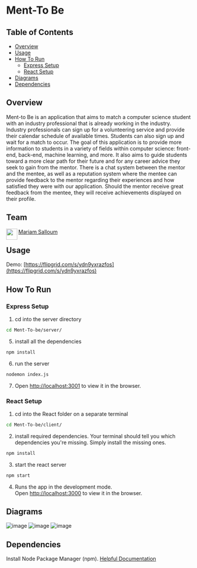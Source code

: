 # Ment-To Be

## Table of Contents
- [Overview](#overview)
- [Usage](#usage)
- [How To Run](#how-to-run)
  - [Express Setup](#express-setup)
  - [React Setup](#react-setup)
- [Diagrams](#diagrams)
- [Dependencies](#dependencies)

## Overview
Ment-to Be is an application that aims to match a computer science student with an industry professional that is already working in the industry. Industry professionals can sign up for a volunteering service and provide their calendar schedule of available times. Students can also sign up and wait for a match to occur. The goal of this application is to provide more information to students in a variety of fields within computer science: front-end, back-end, machine learning, and more. It also aims to guide students toward a more clear path for their future and for any career advice they seek to gain from the mentor. There is a chat system between the mentor and the mentee, as well as a reputation system where the mentee can provide feedback to the mentor regarding their experiences and how satisfied they were with our application. Should the mentor receive great feedback from the mentee, they will receive achievements displayed on their profile.

  

## Team
<a href="https://github.com/msalloum" target="_blank"><img src="https://avatars3.githubusercontent.com/u/1790819?s=400&v=4" align="left" height="30px">Mariam Salloum </a>

## Usage
Demo: [https://flipgrid.com/s/ydn9yxrazfos](https://flipgrid.com/s/ydn9yxrazfos)


## How To Run
### Express Setup
1. cd into the server directory
```sh 
cd Ment-To-be/server/
``` 
5. install all the dependencies 
```sh
npm install
```
6. run the server
```sh
nodemon index.js
```
7. Open [http://localhost:3001](http://localhost:3001) to view it in the browser.
### React Setup  
1. cd into the React folder on a separate terminal
```sh 
cd Ment-To-be/client/ 
``` 
2. install required dependencies. Your terminal should tell you which dependencies you're missing. Simply install the missing ones.
```sh
npm install
```
3. start the react server
```sh
npm start
```
4. Runs the app in the development mode.<br />
Open [http://localhost:3000](http://localhost:3000) to view it in the browser.

## Diagrams
  ![image](https://user-images.githubusercontent.com/69225604/173145182-726d5a7c-8e7c-4b1c-9ba1-8a25014ba0ed.png)
![image](https://user-images.githubusercontent.com/69225604/173145208-23c81345-49d7-4d8b-99a3-b7ba4cea0c39.png)
![image](https://user-images.githubusercontent.com/69225604/173145241-d5d42683-c83d-4811-ac55-d55bacf5e25b.png)


## Dependencies
Install Node Package Manager (npm). [Helpful Documentation](https://www.npmjs.com/get-npm)

